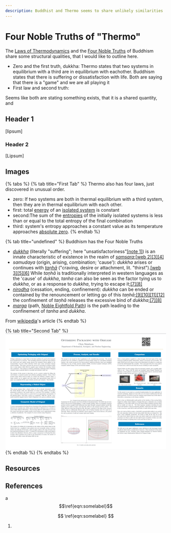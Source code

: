 ```yaml
---
description: Buddhist and Thermo seems to share unlikely similarities
---
```


# Four Noble Truths of "Thermo"

The [Laws of Thermodynamics](https://en.wikipedia.org/wiki/Laws\_of\_thermodynamics) and the [Four Noble Truths](https://en.wikipedia.org/w/index.php?title=Four\_Noble\_Truths\&oldid=1140984114) of Buddhism share some structural qualities, that I would like to outline here. &#x20;

* Zero and the first truth, dukkha: Thermo states that two systems in equilibrium with a third are in equilibrium with eachother. Buddhism states that there is suffering or dissatisfaction with life. Both are saying that there is a "game" and we are all playing it&#x20;
* First law and second truth:&#x20;

Seems like both are stating something exists, that it is a shared quantity, and&#x20;

## Header 1

\[lipsum]

### Header 2&#x20;

\[Lipsum]

## Images

{% tabs %}
{% tab title="First Tab" %}
Thermo also has four laws, just discovered in unusual order.

* zero: If two systems are both in thermal equilibrium with a third system, then they are in thermal equilibrium with each other.
* first: total [energy](https://en.wikipedia.org/wiki/Energy) of an [isolated system](https://en.wikipedia.org/wiki/Isolated\_system) is constant
* second:The sum of the [entropies](https://en.wikipedia.org/wiki/Entropy) of the initially isolated systems is less than or equal to the total entropy of the final combination
* third: system's entropy approaches a constant value as its temperature approaches [absolute zero](https://en.wikipedia.org/wiki/Absolute\_zero).
{% endtab %}

{% tab title="undefined" %}
Buddhism has the Four Noble Truths

* [_dukkha_](https://en.wikipedia.org/wiki/Dukkha) (literally "suffering"; here "unsatisfactoriness"[\[note 1\]](https://en.wikipedia.org/wiki/Four\_Noble\_Truths#cite\_note-dukkha-4)) is an innate characteristic of existence in the realm of [_samsara_](https://en.wikipedia.org/wiki/Samsara);[\[web 2\]](https://en.wikipedia.org/wiki/Four\_Noble\_Truths#cite\_note-EB-4NTa-5)[\[3\]](https://en.wikipedia.org/wiki/Four\_Noble\_Truths#cite\_note-6)[\[4\]](https://en.wikipedia.org/wiki/Four\_Noble\_Truths#cite\_note-FOOTNOTEKeown201350%E2%80%9352-7)
* _samudaya_ (origin, arising, combination; 'cause'): _dukkha_ arises or continues with [_taṇhā_](https://en.wikipedia.org/wiki/Ta%E1%B9%87h%C4%81) ("craving, desire or attachment, lit. "thirst").[\[web 3\]](https://en.wikipedia.org/wiki/Four\_Noble\_Truths#cite\_note-EB-4NTb-8)[\[5\]](https://en.wikipedia.org/wiki/Four\_Noble\_Truths#cite\_note-9)[\[6\]](https://en.wikipedia.org/wiki/Four\_Noble\_Truths#cite\_note-FOOTNOTEKeown201353%E2%80%9355-10) While _taṇhā_ is traditionally interpreted in western languages as the 'cause' of _dukkha_, _tanha_ can also be seen as the factor tying us to _dukkha_, or as a response to _dukkha_, trying to escape it;[\[7\]](https://en.wikipedia.org/wiki/Four\_Noble\_Truths#cite\_note-FOOTNOTEBrazier2001-11)[\[8\]](https://en.wikipedia.org/wiki/Four\_Noble\_Truths#cite\_note-FOOTNOTEBatchelor201295%E2%80%9397-12)
* [_nirodha_](https://en.wikipedia.org/wiki/Nirodha) (cessation, ending, confinement): _dukkha_ can be ended or contained by the renouncement or letting go of this _taṇhā_;[\[9\]](https://en.wikipedia.org/wiki/Four\_Noble\_Truths#cite\_note-FOOTNOTEBuswellLopez2014%22nirodha%22-13)[\[10\]](https://en.wikipedia.org/wiki/Four\_Noble\_Truths#cite\_note-FOOTNOTEAnderson200196-14)[\[11\]](https://en.wikipedia.org/wiki/Four\_Noble\_Truths#cite\_note-15)[\[12\]](https://en.wikipedia.org/wiki/Four\_Noble\_Truths#cite\_note-FOOTNOTEKeown201356%E2%80%9358-16) the confinement of _taṇhā_ releases the excessive bind of _dukkha_;[\[7\]](https://en.wikipedia.org/wiki/Four\_Noble\_Truths#cite\_note-FOOTNOTEBrazier2001-11)[\[8\]](https://en.wikipedia.org/wiki/Four\_Noble\_Truths#cite\_note-FOOTNOTEBatchelor201295%E2%80%9397-12)
* [_marga_](https://en.wikipedia.org/wiki/Buddhist\_paths\_to\_liberation) (path, [Noble Eightfold Path](https://en.wikipedia.org/wiki/Noble\_Eightfold\_Path)) is the path leading to the confinement of _tanha_ and _dukkha_.

From [wikipedia](https://en.wikipedia.org/w/index.php?title=Four\_Noble\_Truths\&oldid=1140984114)'s article&#x20;
{% endtab %}

{% tab title="Second Tab" %}
![](<../../.gitbook/assets/image (4).png>)
{% endtab %}
{% endtabs %}

## Resources

## References

a $$\ref{eqn:somelabel}$$

$$
\ref{eqn:somelabel}
$$

1.
